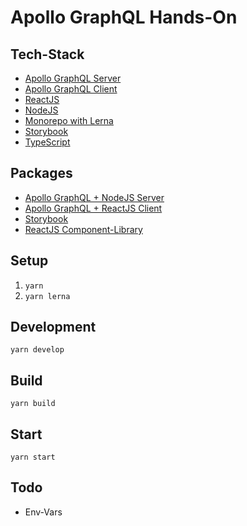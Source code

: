 # Apollo GraphQL Hands-On

## Tech-Stack

* [Apollo GraphQL Server](https://www.apollographql.com/docs/apollo-server/)
* [Apollo GraphQL Client](https://www.apollographql.com/docs/react/)
* [ReactJS](https://reactjs.org/)
* [NodeJS](https://nodejs.org)
* [Monorepo with Lerna](https://lernajs.io/)
* [Storybook](https://storybook.js.org/)
* [TypeScript](https://www.typescriptlang.org/)

## Packages

* [Apollo GraphQL + NodeJS Server](packages/server/README.md)
* [Apollo GraphQL + ReactJS Client](packages/client/README.md)
* [Storybook](packages/storybook/README.md)
* [ReactJS Component-Library](packages/components/README.md)

## Setup

1. `yarn`
2. `yarn lerna`

## Development

`yarn develop`

## Build

`yarn build`

## Start

`yarn start`

## Todo

* Env-Vars
